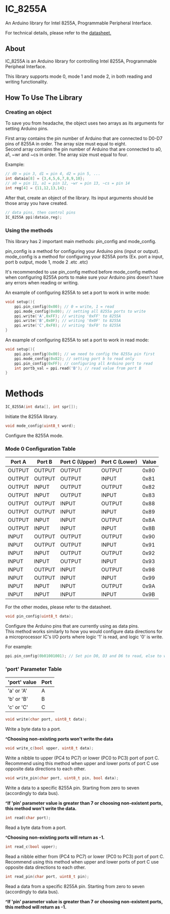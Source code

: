 # IC_8255A
An Arduino library for Intel 8255A, Programmable Peripheral Interface.

For technical details, please refer to the [datasheet.](https://pdf1.alldatasheet.com/datasheet-pdf/view/66100/INTEL/8255A.html)

## About
IC_8255A is an Arduino library for controlling Intel 8255A, Programmable Peripheal Interface.

This library supports mode 0, mode 1 and mode 2, in both reading and writing functionality.<br>

## How To Use The Library

### Creating an object
To save you from headache, the object uses two arrays as its arguments for setting Arduino pins.

First array contains the pin number of Arduino that are connected to D0-D7 pins of 8255A in order. The array size must equal to eight.<br>
Second array contains the pin number of Arduino that are connected to a0, a1, ~wr and ~cs in order. The array size must equal to four.

Example:
```C
// d0 = pin 3, d1 = pin 4, d2 = pin 5, ...
int dataio[8] = {3,4,5,6,7,8,9,10};
// a0 = pin 11, a1 = pin 12, ~wr = pin 13, ~cs = pin 14
int reg[4] = {11,12,13,14};
```

After that, create an object of the library. Its input arguments should be those array you have created.
```C
// data pins, then control pins
IC_8255A ppi(dataio,reg);
```

### Using the methods
This library has 2 important main methods: pin_config and mode_config.

pin_config is a method for configuring your Arduino pins (input or output).<br>
mode_config is a method for configuring your 8255A ports (Ex. port a input, port b output, mode 1, mode 2 .etc .etc)

It's recommended to use pin_config method before mode_config method when configuring 8255A ports to make sure your Arduino pins doesn't have any errors when reading or writing.

An example of configuring 8255A to set a port to work in write mode:
```C
void setup(){
	ppi.pin_config(0x00); // 0 = write, 1 = read
	ppi.mode_config(0x80); // setting all 8255a ports to write
	ppi.write('A',0xFF); // writing '0xFF' to 8255A
	ppi.write('B',0x0F); // writing '0x0F' to 8255A
	ppi.write('C',0xF0); // writing '0xF0' to 8255A
}
```

An example of configuring 8255A to set a port to work in read mode:
```C
void setup(){
	ppi.pin_config(0x00); // we need to config the 8255a pin first
	ppi.mode_config(0x82); // setting port b to read only
	ppi.pin_config(0xFF); // configuring all Arduino port to read
	int portb_val = ppi.read('B'); // read value from port B
}
```

# Methods
```C
IC_8255A(int data[], int spr[]);
```
Initiate the 8255A library.

```C
void mode_config(uint8_t word);
```
Configure the 8255A mode.

### Mode 0 Configuration Table
|Port A|Port B|Port C (Upper)|Port C (Lower)|Value|
|------|------|--------------|--------------|-----|
|OUTPUT|OUTPUT|        OUTPUT|        OUTPUT| 0x80|
|OUTPUT|OUTPUT|        OUTPUT|         INPUT| 0x81|
|OUTPUT| INPUT|        OUTPUT|        OUTPUT| 0x82|
|OUTPUT| INPUT|        OUTPUT|         INPUT| 0x83|
|OUTPUT|OUTPUT|         INPUT|        OUTPUT| 0x88|
|OUTPUT|OUTPUT|         INPUT|         INPUT| 0x89|
|OUTPUT| INPUT|         INPUT|        OUTPUT| 0x8A|
|OUTPUT| INPUT|         INPUT|         INPUT| 0x8B|
| INPUT|OUTPUT|        OUTPUT|        OUTPUT| 0x90|
| INPUT|OUTPUT|        OUTPUT|         INPUT| 0x91|
| INPUT| INPUT|        OUTPUT|        OUTPUT| 0x92|
| INPUT| INPUT|        OUTPUT|         INPUT| 0x93|
| INPUT|OUTPUT|         INPUT|        OUTPUT| 0x98|
| INPUT|OUTPUT|         INPUT|         INPUT| 0x99|
| INPUT| INPUT|         INPUT|        OUTPUT| 0x9A|
| INPUT| INPUT|         INPUT|         INPUT| 0x9B|

For the other modes, please refer to the datasheet.

```C
void pin_config(uint8_t data);
```
Configure the Arduino pins that are currently using as data pins.<br>
This method works similarly to how you would configure data directions for a microprocessor IC's I/O ports where logic '1' is read, and logic '0' is write.

For example:
```C
ppi.pin_config(0b01001001); // Set pin D0, D3 and D6 to read, else to write (from lsb to msb)
```

### 'port' Parameter Table
|'port' value  |Port|
|--------------|----|
| 'a' or 'A'   |  A |
| 'b' or 'B'   |  B |
| 'c' or 'C'   |  C |

```C
void write(char port, uint8_t data);
```
Write a byte data to a port.

**^Choosing non-existing ports won't write the data**

```C
void write_c(bool upper, uint8_t data);
```
Write a nibble to upper (PC4 to PC7) or lower (PC0 to PC3) port of port C.<br>
Recommend using this method when upper and lower ports of port C use opposite data directions to each other.

```C
void write_pin(char port, uint8_t pin, bool data);
```
Write a data to a specific 8255A pin. Starting from zero to seven (accordingly to data bus).

**^If 'pin' parameter value is greater than 7 or choosing non-existent ports, this method won't write the data.**

```C
int read(char port);
```
Read a byte data from a port.

**^Choosing non-existing ports will return as -1.**

```C
int read_c(bool upper);
```
Read a nibble either from (PC4 to PC7) or lower (PC0 to PC3) port of port C.<br>
Recommend using this method when upper and lower ports of port C use opposite data directions to each other.

```C
int read_pin(char port, uint8_t pin);
```
Read a data from a specific 8255A pin. Starting from zero to seven (accordingly to data bus).

**^If 'pin' parameter value is greater than 7 or choosing non-existent ports, this method will return as -1.**


